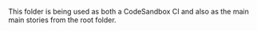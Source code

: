 This folder is being used as both a CodeSandbox CI and also as the main main stories from the root folder.